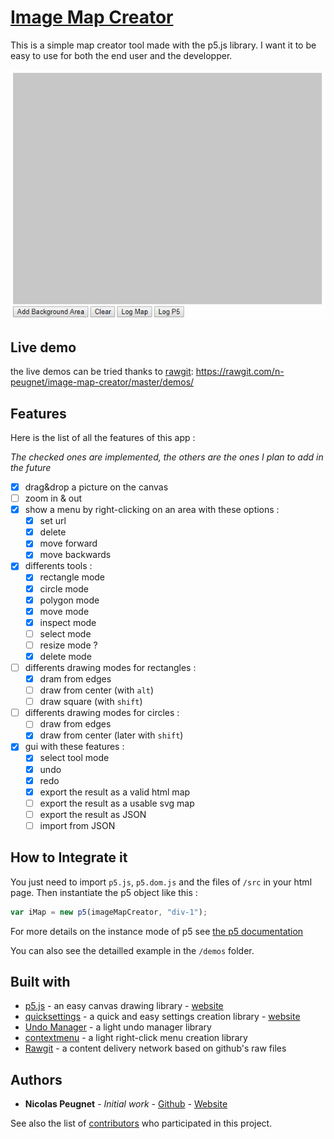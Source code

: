 # [Image Map Creator](https://rawgit.com/n-peugnet/image-map-creator/master/demos/)

This is a simple map creator tool made with the p5.js library. I want it
to be easy to use for both the end user and the developper.

![demo gif](images/image-map-creator.gif)

## Live demo

the live demos can be tried thanks to [rawgit](https://rawgit.com/): https://rawgit.com/n-peugnet/image-map-creator/master/demos/

## Features

Here is the list of all the features of this app :

_The checked ones are implemented, the others are the ones I plan to add in the future_

-   [x] drag&drop a picture on the canvas
-   [ ] zoom in & out
-   [x] show a menu by right-clicking on an area with these options :
	-   [x] set url
	-   [x] delete
	-   [x] move forward
	-   [x] move backwards
-   [x] differents tools :
	-   [x] rectangle mode
	-   [x] circle mode
	-   [x] polygon mode
	-   [X] move mode
	-   [x] inspect mode
	-   [ ] select mode
	-   [ ] resize mode ?
	-   [x] delete mode
-   [ ] differents drawing modes for rectangles :
	-   [x] dram from edges
	-   [ ] draw from center (with `alt`)
	-   [ ] draw square (with `shift`)
-   [ ] differents drawing modes for circles :
	-   [ ] draw from edges
	-   [x] draw from center (later with `shift`)
-   [x] gui with these features :
	-   [x] select tool mode
	-   [x] undo
	-   [x] redo
	-   [x] export the result as a valid html map
	-   [ ] export the result as a usable svg map
	-   [ ] export the result as JSON
	-   [ ] import from JSON

## How to Integrate it

You just need to import `p5.js`, `p5.dom.js` and the files of `/src` in
your html page. Then instantiate the p5 object like this :

```JavaScript
var iMap = new p5(imageMapCreator, "div-1");
```
For more details on the instance mode of p5 see [the p5 documentation](https://p5js.org/examples/instance-mode-instance-container.html)

You can also see the detailled example in the `/demos` folder.

## Built with

-   [p5.js](https://github.com/processing/p5.js) - an easy canvas drawing library - [website](http://p5js.org/)
-   [quicksettings](https://github.com/bit101/quicksettings) - a quick and easy settings creation library - [website](http://bit101.github.io/quicksettings/)
-   [Undo Manager](https://github.com/ArthurClemens/Javascript-Undo-Manager) - a light undo manager library
-   [contextmenu](https://github.com/theyak/contextmenu) - a light right-click menu creation library
-   [Rawgit](https://rawgit.com/) - a content delivery network based on github's raw files

## Authors

-   **Nicolas Peugnet** - _Initial work_ - [Github](https://github.com/n-peugnet) - [Website](http://nicolas.club1.fr)

See also the list of [contributors](https://github.com/n-peugnet/image-map-creator/contributors) who participated in this project.
